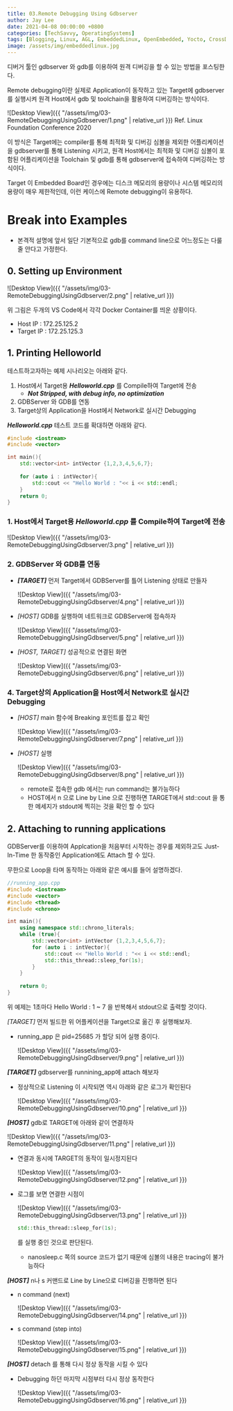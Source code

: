 ```yaml
---
title: 03.Remote Debugging Using Gdbserver
author: Jay Lee
date: 2021-04-08 00:00:00 +0800
categories: [TechSavvy, OperatingSystems]
tags: [Blogging, Linux, AGL, EmbeddedLinux, OpenEmbedded, Yocto, CrossDevelopment, GCC, GDB, Toolchain]
image: /assets/img/embeddedlinux.jpg
---
```


디버거 툴인  gdbserver 와 gdb를 이용하여 원격 디버깅을 할 수 있는 방법을 포스팅한다.

Remote debugging이란 실제로 Application이 동작하고 있는 Target에 gdbserver를 실행시켜 원격 Host에서 gdb 및 toolchain을 활용하여 디버깅하는 방식이다.

![Desktop View]({{ "/assets/img/03-RemoteDebuggingUsingGdbserver/1.png" | relative_url }})
Ref. Linux Foundation Conference 2020

이 방식은 Target에는 compiler를 통해 최적화 및 디버깅 심볼을 제외한 어플리케이션을 gdbserver를 통해 Listening 시키고, 원격 Host에서는 최적화 및 디버깅 심볼이 포함된 어플리케이션을 Toolchain 및 gdb를 통해 gdbserver에 접속하여 디버깅하는 방식이다.

Target 이 Embedded Board인 경우에는 디스크 메모리의 용량이나 시스템 메모리의 용량이 매우 제한적인데, 이런 케이스에 Remote debugging이 유용하다.

# **Break into Examples**

- 본격적 설명에 앞서 일단 기본적으로 gdb를 command line으로 어느정도는 다룰 줄 안다고 가정한다.

## **0. Setting up Environment**

![Desktop View]({{ "/assets/img/03-RemoteDebuggingUsingGdbserver/2.png" | relative_url }})

위 그림은 두개의 VS Code에서 각각 Docker Container를 띄운 상황이다.

- Host IP : 172.25.125.2
- Target IP : 172.25.125.3

## **1. Printing Helloworld**

테스트하고자하는 예제 시나리오는 아래와 같다.

1. Host에서 Target용 ***Helloworld.cpp*** 를 Compile하여 Target에 전송
    - ***Not Stripped, with debug info, no optimization***
2. GDBServer 와 GDB를 연동
3. Target상의 Application을 Host에서 Network로 실시간 Debugging

***Helloworld.cpp*** 테스트 코드를 확대하면 아래와 같다.

```cpp
#include <iostream>
#include <vector>

int main(){
    std::vector<int> intVector {1,2,3,4,5,6,7};
    
    for (auto i : intVector){
        std::cout << "Hello World : "<< i << std::endl;
    }
    return 0;
}
```

### 1. Host에서 Target용 ***Helloworld.cpp*** 를 Compile하여 Target에 전송

![Desktop View]({{ "/assets/img/03-RemoteDebuggingUsingGdbserver/3.png" | relative_url }})
### 2. GDBServer 와 GDB를 연동

- ***[TARGET]*** 먼저 Target에서 GDBServer를 틀어 Listening 상태로 만들자

    ![Desktop View]({{ "/assets/img/03-RemoteDebuggingUsingGdbserver/4.png" | relative_url }})

- *[HOST]* GDB를 실행하여 네트워크로 GDBServer에 접속하자

    ![Desktop View]({{ "/assets/img/03-RemoteDebuggingUsingGdbserver/5.png" | relative_url }})

- *[HOST, TARGET]* 성공적으로 연결된 화면

    ![Desktop View]({{ "/assets/img/03-RemoteDebuggingUsingGdbserver/6.png" | relative_url }})

### 4. Target상의 Application을 Host에서 Network로 실시간 Debugging

- *[HOST]* main 함수에 Breaking 포인트를 잡고 확인

    ![Desktop View]({{ "/assets/img/03-RemoteDebuggingUsingGdbserver/7.png" | relative_url }})

- *[HOST]* 실행

    ![Desktop View]({{ "/assets/img/03-RemoteDebuggingUsingGdbserver/8.png" | relative_url }})

    - remote로 접속한 gdb 에서는 run command는 불가능하다
    - HOST에서 n 으로 Line by Line 으로 진행하면 TARGET에서 std::cout 을 통한 메세지가 stdout에 찍히는 것을 확인 할 수 있다

## **2. Attaching to running applications**

GDBServer를 이용하여 Applcation을 처음부터 시작하는 경우를 제외하고도 Just-In-Time 한 동작중인 Application에도 Attach 할 수 있다.

무한으로 Loop을 타며 동작하는 아래와 같은 예시를 들어 설명하겠다.

```cpp
//running_app.cpp
#include <iostream>
#include <vector>
#include <thread>
#include <chrono>

int main(){
    using namespace std::chrono_literals;
    while (true){
        std::vector<int> intVector {1,2,3,4,5,6,7};
        for (auto i : intVector){
            std::cout << "Hello World : "<< i << std::endl;
            std::this_thread::sleep_for(1s);
        }
    }
    
    return 0;
}
```

위 예제는 1초마다 Hello World : 1 ~ 7 을 반복해서 stdout으로 출력할 것이다.

*[TARGET]* 먼저 빌드한 위 어플케이션을 Target으로 옮긴 후 실행해보자.

- running_app 은 pid=25685 가 할당 되어 실행 중이다.

    ![Desktop View]({{ "/assets/img/03-RemoteDebuggingUsingGdbserver/9.png" | relative_url }})

***[TARGET]*** gdbserver를 runnining_app에 attach 해보자

- 정상적으로 Listening 이 시작되면 역시 아래와 같은 로그가 확인된다

    ![Desktop View]({{ "/assets/img/03-RemoteDebuggingUsingGdbserver/10.png" | relative_url }})

***[HOST]*** gdb로 TARGET에 아래와 같이 연결하자

![Desktop View]({{ "/assets/img/03-RemoteDebuggingUsingGdbserver/11.png" | relative_url }})

- 연결과 동시에 TARGET의 동작이 일시정지된다

    ![Desktop View]({{ "/assets/img/03-RemoteDebuggingUsingGdbserver/12.png" | relative_url }})

- 로그를 보면 연결한 시점이

    ![Desktop View]({{ "/assets/img/03-RemoteDebuggingUsingGdbserver/13.png" | relative_url }})

    ```cpp
    std::this_thread::sleep_for(1s);
    ```

    를 실행 중인 것으로 판단된다.

    - nanosleep.c 쪽의 source 코드가 없기 때문에 심볼의 내용은 tracing이 불가능하다

***[HOST]*** n나 s 커맨드로 Line by Line으로 디버깅을 진행하면 된다

- n command (next)

    ![Desktop View]({{ "/assets/img/03-RemoteDebuggingUsingGdbserver/14.png" | relative_url }})

- s command (step into)

    ![Desktop View]({{ "/assets/img/03-RemoteDebuggingUsingGdbserver/15.png" | relative_url }})

***[HOST]*** detach 를 통해 다시 정상 동작을 시킬 수 있다

- Debugging 하던 마지막 시점부터 다시 정상 동작한다

    ![Desktop View]({{ "/assets/img/03-RemoteDebuggingUsingGdbserver/16.png" | relative_url }})